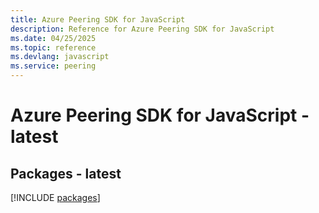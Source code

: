 ```yaml
---
title: Azure Peering SDK for JavaScript
description: Reference for Azure Peering SDK for JavaScript
ms.date: 04/25/2025
ms.topic: reference
ms.devlang: javascript
ms.service: peering
---
```

# Azure Peering SDK for JavaScript - latest
## Packages - latest
[!INCLUDE [packages](peering-index.md)]
